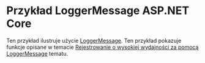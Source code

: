 # <a name="aspnet-core-loggermessage-sample"></a>Przykład LoggerMessage ASP.NET Core

Ten przykład ilustruje użycie [LoggerMessage](https://docs.microsoft.com/dotnet/api/microsoft.extensions.logging.loggermessage). Ten przykład pokazuje funkcje opisane w temacie [Rejestrowanie o wysokiej wydajności za pomocą LoggerMessage](https://docs.microsoft.com/aspnet/core/fundamentals/logging/loggermessage) tematu.
